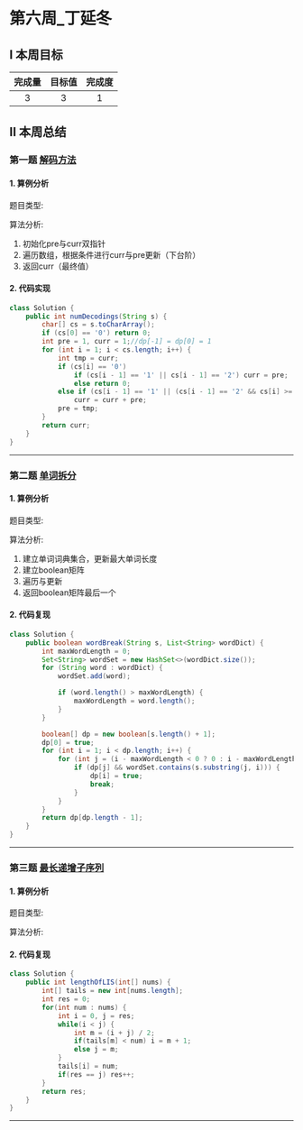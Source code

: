 # 第六周_丁延冬

## I 本周目标

| 完成量 | 目标值 | 完成度 |
| :----: | :----: | :----: |
|   3    |   3    |   1    |

## II 本周总结

### 第一题 [解码方法](https://leetcode-cn.com/problems/decode-ways/)

#### 1. 算例分析

题目类型: 

算法分析:

1. 初始化pre与curr双指针
2. 遍历数组，根据条件进行curr与pre更新（下台阶）
3. 返回curr（最终值）

#### 2. 代码实现

```java
class Solution {
    public int numDecodings(String s) {
        char[] cs = s.toCharArray();
        if (cs[0] == '0') return 0;
        int pre = 1, curr = 1;//dp[-1] = dp[0] = 1
        for (int i = 1; i < cs.length; i++) {
            int tmp = curr;
            if (cs[i] == '0')
                if (cs[i - 1] == '1' || cs[i - 1] == '2') curr = pre;
                else return 0;
            else if (cs[i - 1] == '1' || (cs[i - 1] == '2' && cs[i] >= '1' && cs[i] <= '6'))
                curr = curr + pre;
            pre = tmp;
        }
        return curr;
    }
}
```

------

### 第二题 [单词拆分](https://leetcode-cn.com/problems/word-break/)

#### 1. 算例分析

题目类型: 

算法分析:

1. 建立单词词典集合，更新最大单词长度
2. 建立boolean矩阵
3. 遍历与更新
4. 返回boolean矩阵最后一个

#### 2. 代码复现

```java
class Solution {
    public boolean wordBreak(String s, List<String> wordDict) {
        int maxWordLength = 0;
        Set<String> wordSet = new HashSet<>(wordDict.size());
        for (String word : wordDict) {
            wordSet.add(word);

            if (word.length() > maxWordLength) {
                maxWordLength = word.length();
            }
        }

        boolean[] dp = new boolean[s.length() + 1];
        dp[0] = true;
        for (int i = 1; i < dp.length; i++) {
            for (int j = (i - maxWordLength < 0 ? 0 : i - maxWordLength); j < i; j++) {
                if (dp[j] && wordSet.contains(s.substring(j, i))) {
                    dp[i] = true;
                    break;
                }
            }
        }
        return dp[dp.length - 1];
    }
}
```



------

### 第三题 [最长递增子序列](https://leetcode-cn.com/problems/longest-increasing-subsequence/)

#### 1. 算例分析

题目类型: 

算法分析:

#### 2. 代码复现

```java
class Solution {
    public int lengthOfLIS(int[] nums) {
        int[] tails = new int[nums.length];
        int res = 0;
        for(int num : nums) {
            int i = 0, j = res;
            while(i < j) {
                int m = (i + j) / 2;
                if(tails[m] < num) i = m + 1;
                else j = m;
            }
            tails[i] = num;
            if(res == j) res++;
        }
        return res;
    }
}
```



------

